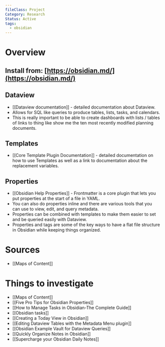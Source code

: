 ```yaml
---
fileClass: Project
Category: Research
Status: Active
tags: 
  - obsidian
---
```

# Overview
## Install from: [https://obsidian.md/](https://obsidian.md/)

## Dataview
- [[Dataview documentation]] - detailed documentation about Dataview.
- Allows for SQL like queries to produce tables, lists, tasks, and calendars.
- This is really important to be able to create dashboards with lists / tables of links to thing like show me the ten most recently modified planning documents.

## Templates
- [[Core Template Plugin Documentation]] - detailed documentation on how to use Templates as well as a link to documentation about the replacement variables.

## Properties
- [[Obsidian Help Properties]] - Frontmatter is a core plugin that lets you put properties at the start of a file in YAML.
- You can also do properties inline and there are various tools that you can use to view, edit, and query metadata.
- Properties can be combined with templates to make them easier to set and be queried easily with Dataview.
- Properties and tags are some of the key ways to have a flat file structure in Obsidian while keeping things organized.
# Sources
- [[Maps of Content]]

# Things to investigate
- [[Maps of Content]]
- [[Five Pro Tips for Obsidian Properties]]
- [[How to Manage Tasks in Obsidian-The Complete Guide]]
- [[Obsidian tasks]]
- [[Creating a Today View in Obsidian]]
- [[Editing Dataview Tables with the Metadata Menu plugin]]
- [[Obsidian Example Vault for Dataview Queries]]
- [[Quickly Organize Notes in Obsidian]]
- [[Supercharge your Obsidian Daily Notes]]
